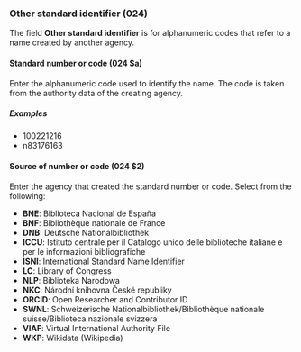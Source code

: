 ### Other standard identifier (024)

The field **Other standard identifier** is for alphanumeric codes that refer to a name created by another agency.

#### Standard number or code (024 $a)  

Enter the alphanumeric code used to identify the name. The code is taken from the authority data of the creating agency.

##### Examples  

- 100221216  
- n83176163

#### Source of number or code (024 $2)  

Enter the agency that created the standard number or code. Select from the following:  

- **BNE**: Biblioteca Nacional de España  
- **BNF**: Bibliothèque nationale de France  
- **DNB**: Deutsche Nationalbibliothek  
- **ICCU**: Istituto centrale per il Catalogo unico delle biblioteche italiane e per le informazioni bibliografiche  
- **ISNI**: International Standard Name Identifier  
- **LC**: Library of Congress  
- **NLP**: Biblioteka Narodowa  
- **NKC**: Národní knihovna České republiky  
- **ORCID**: Open Researcher and Contributor ID     
- **SWNL**: Schweizerische Nationalbibliothek/Bibliothèque nationale suisse/Biblioteca nazionale svizzera  
- **VIAF**: Virtual International Authority File  
- **WKP**: Wikidata (Wikipedia)  
